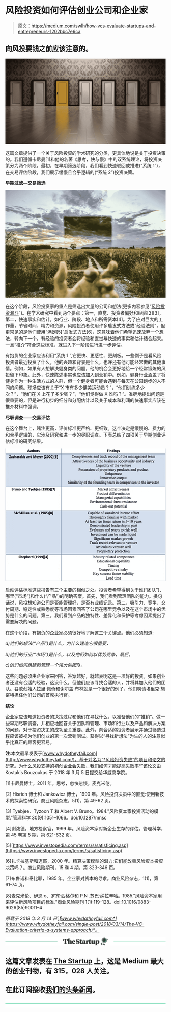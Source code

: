 # 风险投资如何评估创业公司和企业家

> 原文：<https://medium.com/swlh/how-vcs-evaluate-startups-and-entrepreneurs-1202bbc7e6ca>

## 向风投要钱之前应该注意的。

![](img/5ff4c480e02b07c4506e65d2a4f188ff.png)

这篇文章提供了一个关于风险投资的学术研究的分类，更具体地说是关于投资决策的。我们遵循卡尼曼[1]和他的名著《思考，快与慢》中的双系统理论，将投资决策分为两个阶段。最初，在早期筛选阶段，我们看到快速驳回或推进(“系统 1”)，在交易评估阶段，我们展示缓慢且合乎逻辑的(“系统 2”)投资决策。

**早期过滤—交易筛选**

![](img/3292e473603453024b403bf1680d4eb6.png)

在这个阶段，风险投资家的重点是筛选出大量的公司和想法(更多内容参见“[风险投资漏斗](/@kobu/the-venture-capital-funnel-ca717af03be8)”)。在学术研究中看到两个要点；第一，直觉、投资者偏好和经验[2][3]，第二，快速事实和估计，如行业、阶段、地点和所需资本[4]。为了应对巨大的工作量，节省时间、精力和资源，风险投资者使用许多启发式方法或“经验法则”，但更常见的是他们使用“满足[5]”启发式方法[6]，这意味着他们希望迅速放弃一个想法，转向下一个。有经验的投资者会将经验和直觉与快速的事实和估计结合起来。一旦“推介”符合这些标准，就进入下一阶段进行进一步评估。

有抱负的企业家应该利用“系统 1 ”,它更快、更感性、更刻板。一些例子是看风险投资者最近投资了什么，他的兴趣和背景是什么，也许还有他可能经常做的其他事情。例如，如果有人想解决健身类的问题，他的机会会更好地给一个经常锻炼的风投留下印象。此外，快速陈述事实也应该加入到营销中。例如，健身行业涵盖了将健身作为一种生活方式的人群，但一个健身者可能会遇到与每天在公园跑步的人不同的问题。球场应该有关于“X 市有多少健美运动员？”，“他们训练多少次？”，“他们在 X 上花了多少钱？”，“他们觉得做 X 难吗？”。准确地提出问题是很重要的，但是进行初步的细分和分配估计以及关于成本和利润的快速事实应该在推介材料中强调。

**尽职调查——交易评估**

在这个舞台上，赌注更高，评价标准更严格、更细致。这个决定是缓慢的、费力的和合乎逻辑的，它涉及研究和进一步的尽职调查。下表总结了四项关于早期创业评估标准的研究结果。

![](img/db9f8db1cd228c79d2b6f07b54fb49ed.png)

启动评估标准这些报告有三个主要的相似之处。投资者希望得到关于谁(“团队”)、哪里(“市场”)和什么(“产品”)的明确答案。首先，我们看到管理团队的能力。换句话说，风投想知道公司是否能管理好，是否有业绩记录。第二，吸引力、竞争、交付周期、稳定性或熟悉度等市场因素回答了公司在哪里竞争以及在这个市场中的优势是什么的问题。第三，我们看到产品的独特性、差异化和保护等考虑因素提出了需要解决的问题。

在这个阶段，有抱负的企业家必须很好地了解这三个关键点。他们必须知道:

*a)他们的想法(“产品”)是什么，为什么建造它很重要，*

*b)他们的行业(“市场”)是什么，以及他们如何以优势竞争，最后，*

*c)他们如何组建和管理一个伟大的团队。*

这些问题必须由企业家来回答，答案越好，就越表明这是一项好的投资。如果创业者还没有合适的经验，这没什么，但他们应该寻找合适的人，并将其加入他们的团队。谷歌创始人拉里·佩奇和谢尔盖·布林就是一个很好的例子，他们聘请埃里克·施密特担任他们公司的首席执行官。

**结论**

企业家应该知道投资者的决策过程和他们在寻找什么，以准备他们的“推销”。做一些早期尽职调查，并相应地回答关于团队和管理、市场和行业以及产品和解决方案的问题，对于投资决策的成功至关重要。此外，向合适的投资者展示并通过筛选过程应该被视为他们创业的第一次营销测试。获得以“寻找新想法”为生的人的注意似乎比真正的顾客更容易。

**注**:本文最早发表于[www.whydotheyfail.com](http://www.whydotheyfail.com/)，基于对名为“*风险投资失败”的项目和论文的研究。为什么风投支持的初创企业会失败，我们如何才能提高失败率*”该论文由 Kostakis Bouzoukas 于 2018 年 3 月 5 日提交给华威商学院。

[1]卡尼曼博士，2011 年。思考，忽快忽慢。麦克米伦。

[2] Hisrich 博士和 Jankowicz 博士，1990 年。风险投资决策中的直觉:使用新技术的探索性研究。商业风险杂志，5(1)，第 49-62 页。

[3] Tyebjee、Tyzoon T 和 Albert V. Bruno。1984."风险资本家投资活动的模型."管理科学 30(9):1051–1066。doi:10.1287/mnsc

[4]谢泼德，地方检察官，1999 年。风险资本家对新企业生存的评估。管理科学，第 45 卷第 5 期，第 621-632 页。

[5][https://www.investopedia.com/terms/s/satisficing.asp](https://www.investopedia.com/terms/s/satisficing.asp)

[6]扎卡拉基斯和迈耶，2000 年。精算决策模型的潜力:它们能改善风险资本投资决策吗？。商业风险期刊，15 卷 4 期，第 323-346 页。

[7]布鲁诺和泰比耶，1985 年。企业家对资本的寻求。商业风险杂志，1(1)，第 61-74 页。

[8]麦克米伦、伊恩·c、罗宾·西格尔和 P.N .苏巴·纳拉辛哈。1985."风险资本家用来评估新风险项目的标准."商业风险期刊 1(1):119–128。doi:10.1016/0883–9026(85)90011–4

*原载于 2018 年 3 月 14 日*[*【www.whydotheyfail.com*](https://www.whydotheyfail.com/single-post/2018/03/14/The-VC-Evaluation-criteria-a-systems-approach)*。*

[![](img/308a8d84fb9b2fab43d66c117fcc4bb4.png)](https://medium.com/swlh)

## 这篇文章发表在 [The Startup](https://medium.com/swlh) 上，这是 Medium 最大的创业刊物，有 315，028 人关注。

## 在此订阅接收[我们的头条新闻](http://growthsupply.com/the-startup-newsletter/)。

[![](img/b0164736ea17a63403e660de5dedf91a.png)](https://medium.com/swlh)